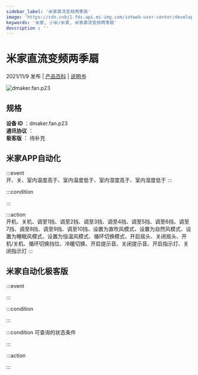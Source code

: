 ```yaml
---
sidebar_label: '米家直流变频两季扇'
image: 'https://cdn.cnbj1.fds.api.mi-img.com/iotweb-user-center/developer_1679070336938hidh6PoU.png?GalaxyAccessKeyId=AKVGLQWBOVIRQ3XLEW&Expires=9223372036854775807&Signature=InDsdaFiQwaMqx++W2p2P5kgNOM='
keywords: '米家, 小米/米家, 米家直流变频两季扇'
description : ''
---
```

# 米家直流变频两季扇

2021/11/9 发布 | [产品百科](https://home.mi.com/webapp/content/baike/product/index.html?model=dmaker.fan.p23/) | [说明书](https://home.mi.com/views/introduction.html?model=dmaker.fan.p23&region=cn)

![dmaker.fan.p23](https://cdn.cnbj1.fds.api.mi-img.com/iotweb-user-center/developer_1679070336938hidh6PoU.png?GalaxyAccessKeyId=AKVGLQWBOVIRQ3XLEW&Expires=9223372036854775807&Signature=InDsdaFiQwaMqx++W2p2P5kgNOM=)

## 规格  
> 
**设备 ID** ：dmaker.fan.p23  
**通讯协议** ：  
**极客版**  ： 待补充 


## 米家APP自动化  

:::event  
开、关、室内温度高于、室内温度低于、室内湿度高于、室内湿度低于
:::

:::condition  

:::

:::action   
开机、关机、调至1挡、调至2挡、调至3挡、调至4挡、调至5挡、调至6挡、调至7挡、调至8挡、调至9挡、调至10挡、设置为直吹风模式、设置为自然风模式、设置为睡眠风模式、设置为恒温风模式、循环切换模式、开启摇头、关闭摇头、开机/关机、循环切换挡位、冷暖切换、开启提示音、关闭提示音、开启指示灯、关闭指示灯
:::

## 米家自动化极客版  

:::event  

:::

:::condition  

:::

:::condition 可查询的状态条件  

:::

:::action  

:::

        
